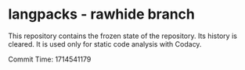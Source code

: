 # langpacks - rawhide branch

This repository contains the frozen state of the repository.
Its history is cleared. It is used only for static code
analysis with Codacy.

Commit Time: 1714541179